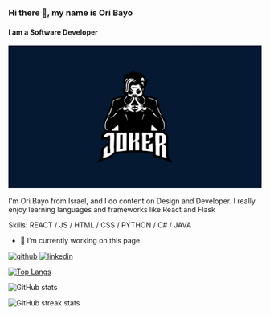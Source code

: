 ### Hi there 👋, my name is Ori Bayo
#### I am a Software Developer
![I am a Software Developer](https://github.com/oriBayo/oriBayo/blob/main/wallpapersden.com_joker-cool-minimal-4k-art-2021_3840x2160.jpg)

I'm Ori Bayo from Israel, and I do content on  Design and Developer.
I really enjoy learning languages and frameworks like React and Flask 

Skills: REACT / JS / HTML / CSS / PYTHON / C# / JAVA 

- 🔭 I’m currently working on this page. 


[<img src='https://cdn.jsdelivr.net/npm/simple-icons@3.0.1/icons/github.svg' alt='github' height='40'>](https://github.com/oriBayo)  [<img src='https://cdn.jsdelivr.net/npm/simple-icons@3.0.1/icons/linkedin.svg' alt='linkedin' height='40'>](https://www.linkedin.com/in/https://www.linkedin.com/in/ori-bayo-0018661a5//)  

[![Top Langs](https://github-readme-stats.vercel.app/api/top-langs/?username=oriBayo)](https://github.com/anuraghazra/github-readme-stats)

![GitHub stats](https://github-readme-stats.vercel.app/api?username=oriBayo&show_icons=true)  

![GitHub streak stats](https://github-readme-streak-stats.herokuapp.com/?user=oriBayo)  

